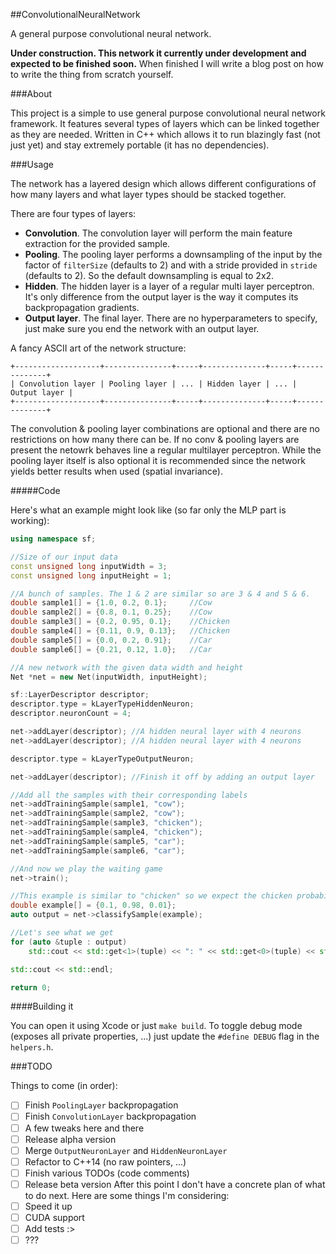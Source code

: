 ##ConvolutionalNeuralNetwork

A general purpose convolutional neural network.

**Under construction. This network it currently under development and expected to be finished soon.**
When finished I will write a blog post on how to write the thing from scratch yourself.

###About

This project is a simple to use general purpose convolutional neural network framework. It features several types of layers which can be linked together as they are needed. Written in C++ which allows it to run blazingly fast (not just yet) and stay extremely portable (it has no dependencies).

###Usage

The network has a layered design which allows different configurations of how many layers and what layer types should be stacked together.

There are four types of layers:

- **Convolution**. The convolution layer will perform the main feature extraction for the provided sample.
- **Pooling**. The pooling layer performs a downsampling of the input by the factor of `filterSize` (defaults to 2) and with a stride provided in `stride` (defaults to 2). So the default downsampling is equal to 2x2.
- **Hidden**. The hidden layer is a layer of a regular multi layer perceptron. It's only difference from the output layer is the way it computes its backpropagation gradients.
- **Output layer**. The final layer. There are no hyperparameters to specify, just make sure you end the network with an output layer.

A fancy ASCII art of the network structure:

```
+-------------------+---------------+-----+--------------+-----+--------------+
| Convolution layer | Pooling layer | ... | Hidden layer | ... | Output layer |
+-------------------+---------------+-----+--------------+-----+--------------+
```

The convolution & pooling layer combinations are optional and there are no restrictions on how many there can be. If no conv & pooling layers are present the netowrk behaves line a regular multilayer perceptron. While the pooling layer itself is also optional it is recommended since the network yields better results when used (spatial invariance).

#####Code

Here's what an example might look like (so far only the MLP part is working):

```c++
using namespace sf;

//Size of our input data
const unsigned long inputWidth = 3;
const unsigned long inputHeight = 1;

//A bunch of samples. The 1 & 2 are similar so are 3 & 4 and 5 & 6.
double sample1[] = {1.0, 0.2, 0.1};     //Cow
double sample2[] = {0.8, 0.1, 0.25};    //Cow
double sample3[] = {0.2, 0.95, 0.1};    //Chicken
double sample4[] = {0.11, 0.9, 0.13};   //Chicken
double sample5[] = {0.0, 0.2, 0.91};    //Car
double sample6[] = {0.21, 0.12, 1.0};   //Car

//A new network with the given data width and height
Net *net = new Net(inputWidth, inputHeight);

sf::LayerDescriptor descriptor;
descriptor.type = kLayerTypeHiddenNeuron;
descriptor.neuronCount = 4;

net->addLayer(descriptor); //A hidden neural layer with 4 neurons
net->addLayer(descriptor); //A hidden neural layer with 4 neurons

descriptor.type = kLayerTypeOutputNeuron;

net->addLayer(descriptor); //Finish it off by adding an output layer

//Add all the samples with their corresponding labels
net->addTrainingSample(sample1, "cow");
net->addTrainingSample(sample2, "cow");
net->addTrainingSample(sample3, "chicken");
net->addTrainingSample(sample4, "chicken");
net->addTrainingSample(sample5, "car");
net->addTrainingSample(sample6, "car");

//And now we play the waiting game
net->train();

//This example is similar to "chicken" so we expect the chicken probability to be close to 1 and car and cow to be close to 0
double example[] = {0.1, 0.98, 0.01};
auto output = net->classifySample(example);

//Let's see what we get
for (auto &tuple : output)
    std::cout << std::get<1>(tuple) << ": " << std::get<0>(tuple) << std::endl;

std::cout << std::endl;

return 0;
```

####Building it

You can open it using Xcode or just `make build`. To toggle debug mode (exposes all private properties, ...) just update the `#define DEBUG` flag in the `helpers.h`.

###TODO

Things to come (in order):
- [ ] Finish `PoolingLayer` backpropagation
- [ ] Finish `ConvolutionLayer` backpropagation
- [ ] A few tweaks here and there
- [ ] Release alpha version
- [ ] Merge `OutputNeuronLayer` and `HiddenNeuronLayer`
- [ ] Refactor to C++14 (no raw pointers, ...)
- [ ] Finish various TODOs (code comments)
- [ ] Release beta version
After this point I don't have a concrete plan of what to do next. Here are some things I'm considering:
- [ ] Speed it up
- [ ] CUDA support
- [ ] Add tests :>
- [ ] ???
